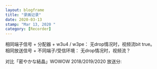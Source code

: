 ```yaml
---
layout: blogframe 
title: "录画记录"
date: 2020-03-13
stamp: "Mar 13, 2020 " 
category: [Recorder]
---
```


相同端子信号 + 分配器 + w3u4 / w3pe： 无drop情况时，视频流bit true。  
相同放送信号 + 不同端子/受信环境： 无drop情况时，视频流？

对比<span class="jp_text">「密やかな結晶」</span>WOWOW 2018/2019/2020 放送分:
